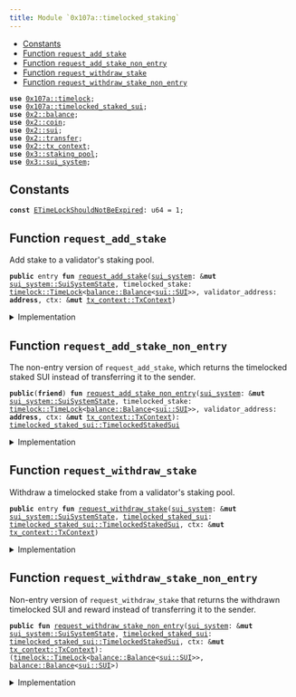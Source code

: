 ```yaml
---
title: Module `0x107a::timelocked_staking`
---
```




-  [Constants](#@Constants_0)
-  [Function `request_add_stake`](#0x107a_timelocked_staking_request_add_stake)
-  [Function `request_add_stake_non_entry`](#0x107a_timelocked_staking_request_add_stake_non_entry)
-  [Function `request_withdraw_stake`](#0x107a_timelocked_staking_request_withdraw_stake)
-  [Function `request_withdraw_stake_non_entry`](#0x107a_timelocked_staking_request_withdraw_stake_non_entry)


<pre><code><b>use</b> <a href="timelock.md#0x107a_timelock">0x107a::timelock</a>;
<b>use</b> <a href="timelocked_staked_sui.md#0x107a_timelocked_staked_sui">0x107a::timelocked_staked_sui</a>;
<b>use</b> <a href="../sui-framework/balance.md#0x2_balance">0x2::balance</a>;
<b>use</b> <a href="../sui-framework/coin.md#0x2_coin">0x2::coin</a>;
<b>use</b> <a href="../sui-framework/sui.md#0x2_sui">0x2::sui</a>;
<b>use</b> <a href="../sui-framework/transfer.md#0x2_transfer">0x2::transfer</a>;
<b>use</b> <a href="../sui-framework/tx_context.md#0x2_tx_context">0x2::tx_context</a>;
<b>use</b> <a href="../sui-system/staking_pool.md#0x3_staking_pool">0x3::staking_pool</a>;
<b>use</b> <a href="../sui-system/sui_system.md#0x3_sui_system">0x3::sui_system</a>;
</code></pre>



<a name="@Constants_0"></a>

## Constants


<a name="0x107a_timelocked_staking_ETimeLockShouldNotBeExpired"></a>



<pre><code><b>const</b> <a href="timelocked_staking.md#0x107a_timelocked_staking_ETimeLockShouldNotBeExpired">ETimeLockShouldNotBeExpired</a>: u64 = 1;
</code></pre>



<a name="0x107a_timelocked_staking_request_add_stake"></a>

## Function `request_add_stake`

Add stake to a validator's staking pool.


<pre><code><b>public</b> entry <b>fun</b> <a href="timelocked_staking.md#0x107a_timelocked_staking_request_add_stake">request_add_stake</a>(<a href="../sui-system/sui_system.md#0x3_sui_system">sui_system</a>: &<b>mut</b> <a href="../sui-system/sui_system.md#0x3_sui_system_SuiSystemState">sui_system::SuiSystemState</a>, timelocked_stake: <a href="timelock.md#0x107a_timelock_TimeLock">timelock::TimeLock</a>&lt;<a href="../sui-framework/balance.md#0x2_balance_Balance">balance::Balance</a>&lt;<a href="../sui-framework/sui.md#0x2_sui_SUI">sui::SUI</a>&gt;&gt;, validator_address: <b>address</b>, ctx: &<b>mut</b> <a href="../sui-framework/tx_context.md#0x2_tx_context_TxContext">tx_context::TxContext</a>)
</code></pre>



<details>
<summary>Implementation</summary>


<pre><code><b>public</b> entry <b>fun</b> <a href="timelocked_staking.md#0x107a_timelocked_staking_request_add_stake">request_add_stake</a>(
    <a href="../sui-system/sui_system.md#0x3_sui_system">sui_system</a>: &<b>mut</b> SuiSystemState,
    timelocked_stake: TimeLock&lt;Balance&lt;SUI&gt;&gt;,
    validator_address: <b>address</b>,
    ctx: &<b>mut</b> TxContext,
) {
    <b>let</b> <a href="timelocked_staked_sui.md#0x107a_timelocked_staked_sui">timelocked_staked_sui</a> = <a href="timelocked_staking.md#0x107a_timelocked_staking_request_add_stake_non_entry">request_add_stake_non_entry</a>(<a href="../sui-system/sui_system.md#0x3_sui_system">sui_system</a>, timelocked_stake, validator_address, ctx);

    <a href="../sui-framework/transfer.md#0x2_transfer_public_transfer">transfer::public_transfer</a>(<a href="timelocked_staked_sui.md#0x107a_timelocked_staked_sui">timelocked_staked_sui</a>, ctx.sender());
}
</code></pre>



</details>

<a name="0x107a_timelocked_staking_request_add_stake_non_entry"></a>

## Function `request_add_stake_non_entry`

The non-entry version of <code>request_add_stake</code>, which returns the timelocked staked SUI instead of transferring it to the sender.


<pre><code><b>public</b>(<b>friend</b>) <b>fun</b> <a href="timelocked_staking.md#0x107a_timelocked_staking_request_add_stake_non_entry">request_add_stake_non_entry</a>(<a href="../sui-system/sui_system.md#0x3_sui_system">sui_system</a>: &<b>mut</b> <a href="../sui-system/sui_system.md#0x3_sui_system_SuiSystemState">sui_system::SuiSystemState</a>, timelocked_stake: <a href="timelock.md#0x107a_timelock_TimeLock">timelock::TimeLock</a>&lt;<a href="../sui-framework/balance.md#0x2_balance_Balance">balance::Balance</a>&lt;<a href="../sui-framework/sui.md#0x2_sui_SUI">sui::SUI</a>&gt;&gt;, validator_address: <b>address</b>, ctx: &<b>mut</b> <a href="../sui-framework/tx_context.md#0x2_tx_context_TxContext">tx_context::TxContext</a>): <a href="timelocked_staked_sui.md#0x107a_timelocked_staked_sui_TimelockedStakedSui">timelocked_staked_sui::TimelockedStakedSui</a>
</code></pre>



<details>
<summary>Implementation</summary>


<pre><code><b>public</b>(<a href="../sui-framework/package.md#0x2_package">package</a>) <b>fun</b> <a href="timelocked_staking.md#0x107a_timelocked_staking_request_add_stake_non_entry">request_add_stake_non_entry</a>(
    <a href="../sui-system/sui_system.md#0x3_sui_system">sui_system</a>: &<b>mut</b> SuiSystemState,
    timelocked_stake: TimeLock&lt;Balance&lt;SUI&gt;&gt;,
    validator_address: <b>address</b>,
    ctx: &<b>mut</b> TxContext,
) : TimelockedStakedSui {
    <b>assert</b>!(timelocked_stake.is_locked(ctx), <a href="timelocked_staking.md#0x107a_timelocked_staking_ETimeLockShouldNotBeExpired">ETimeLockShouldNotBeExpired</a>);

    <b>let</b> (stake, expire_timestamp_ms) = <a href="timelock.md#0x107a_timelock_unpack">timelock::unpack</a>(timelocked_stake);

    <b>let</b> staked_sui = <a href="../sui-system/sui_system.md#0x3_sui_system">sui_system</a>.<a href="timelocked_staking.md#0x107a_timelocked_staking_request_add_stake_non_entry">request_add_stake_non_entry</a>(
        stake.into_coin(ctx),
        validator_address,
        ctx,
    );

    <a href="timelocked_staked_sui.md#0x107a_timelocked_staked_sui_create">timelocked_staked_sui::create</a>(
        staked_sui,
        expire_timestamp_ms,
        ctx
    )
}
</code></pre>



</details>

<a name="0x107a_timelocked_staking_request_withdraw_stake"></a>

## Function `request_withdraw_stake`

Withdraw a timelocked stake from a validator's staking pool.


<pre><code><b>public</b> entry <b>fun</b> <a href="timelocked_staking.md#0x107a_timelocked_staking_request_withdraw_stake">request_withdraw_stake</a>(<a href="../sui-system/sui_system.md#0x3_sui_system">sui_system</a>: &<b>mut</b> <a href="../sui-system/sui_system.md#0x3_sui_system_SuiSystemState">sui_system::SuiSystemState</a>, <a href="timelocked_staked_sui.md#0x107a_timelocked_staked_sui">timelocked_staked_sui</a>: <a href="timelocked_staked_sui.md#0x107a_timelocked_staked_sui_TimelockedStakedSui">timelocked_staked_sui::TimelockedStakedSui</a>, ctx: &<b>mut</b> <a href="../sui-framework/tx_context.md#0x2_tx_context_TxContext">tx_context::TxContext</a>)
</code></pre>



<details>
<summary>Implementation</summary>


<pre><code><b>public</b> entry <b>fun</b> <a href="timelocked_staking.md#0x107a_timelocked_staking_request_withdraw_stake">request_withdraw_stake</a>(
    <a href="../sui-system/sui_system.md#0x3_sui_system">sui_system</a>: &<b>mut</b> SuiSystemState,
    <a href="timelocked_staked_sui.md#0x107a_timelocked_staked_sui">timelocked_staked_sui</a>: TimelockedStakedSui,
    ctx: &<b>mut</b> TxContext,
) {
    <b>let</b> (timelocked_sui, reward) = <a href="timelocked_staking.md#0x107a_timelocked_staking_request_withdraw_stake_non_entry">request_withdraw_stake_non_entry</a>(<a href="../sui-system/sui_system.md#0x3_sui_system">sui_system</a>, <a href="timelocked_staked_sui.md#0x107a_timelocked_staked_sui">timelocked_staked_sui</a>, ctx);

    <a href="../sui-framework/transfer.md#0x2_transfer_public_transfer">transfer::public_transfer</a>(timelocked_sui, ctx.sender());
    <a href="../sui-framework/transfer.md#0x2_transfer_public_transfer">transfer::public_transfer</a>(reward.into_coin(ctx), ctx.sender());
}
</code></pre>



</details>

<a name="0x107a_timelocked_staking_request_withdraw_stake_non_entry"></a>

## Function `request_withdraw_stake_non_entry`

Non-entry version of <code>request_withdraw_stake</code> that returns the withdrawn timelocked SUI and reward
instead of transferring it to the sender.


<pre><code><b>public</b> <b>fun</b> <a href="timelocked_staking.md#0x107a_timelocked_staking_request_withdraw_stake_non_entry">request_withdraw_stake_non_entry</a>(<a href="../sui-system/sui_system.md#0x3_sui_system">sui_system</a>: &<b>mut</b> <a href="../sui-system/sui_system.md#0x3_sui_system_SuiSystemState">sui_system::SuiSystemState</a>, <a href="timelocked_staked_sui.md#0x107a_timelocked_staked_sui">timelocked_staked_sui</a>: <a href="timelocked_staked_sui.md#0x107a_timelocked_staked_sui_TimelockedStakedSui">timelocked_staked_sui::TimelockedStakedSui</a>, ctx: &<b>mut</b> <a href="../sui-framework/tx_context.md#0x2_tx_context_TxContext">tx_context::TxContext</a>): (<a href="timelock.md#0x107a_timelock_TimeLock">timelock::TimeLock</a>&lt;<a href="../sui-framework/balance.md#0x2_balance_Balance">balance::Balance</a>&lt;<a href="../sui-framework/sui.md#0x2_sui_SUI">sui::SUI</a>&gt;&gt;, <a href="../sui-framework/balance.md#0x2_balance_Balance">balance::Balance</a>&lt;<a href="../sui-framework/sui.md#0x2_sui_SUI">sui::SUI</a>&gt;)
</code></pre>



<details>
<summary>Implementation</summary>


<pre><code><b>public</b> <b>fun</b> <a href="timelocked_staking.md#0x107a_timelocked_staking_request_withdraw_stake_non_entry">request_withdraw_stake_non_entry</a>(
    <a href="../sui-system/sui_system.md#0x3_sui_system">sui_system</a>: &<b>mut</b> SuiSystemState,
    <a href="timelocked_staked_sui.md#0x107a_timelocked_staked_sui">timelocked_staked_sui</a>: TimelockedStakedSui,
    ctx: &<b>mut</b> TxContext,
) : (TimeLock&lt;Balance&lt;SUI&gt;&gt;, Balance&lt;SUI&gt;) {
    <b>let</b> (staked_sui, expire_timestamp_ms) = <a href="timelocked_staked_sui.md#0x107a_timelocked_staked_sui">timelocked_staked_sui</a>.unpack();
    <b>let</b> principal = staked_sui.staked_sui_amount();

    <b>let</b> <b>mut</b> withdraw_stake = <a href="../sui-system/sui_system.md#0x3_sui_system">sui_system</a>.<a href="timelocked_staking.md#0x107a_timelocked_staking_request_withdraw_stake_non_entry">request_withdraw_stake_non_entry</a>(staked_sui, ctx);
    <b>let</b> principal = withdraw_stake.split(principal);

    (<a href="timelock.md#0x107a_timelock_pack">timelock::pack</a>(principal, expire_timestamp_ms, ctx), withdraw_stake)
}
</code></pre>



</details>
